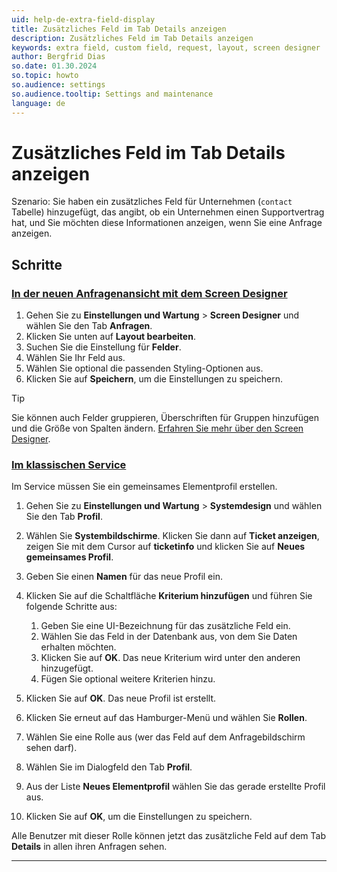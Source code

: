 ```yaml
---
uid: help-de-extra-field-display
title: Zusätzliches Feld im Tab Details anzeigen
description: Zusätzliches Feld im Tab Details anzeigen
keywords: extra field, custom field, request, layout, screen designer
author: Bergfrid Dias
so.date: 01.30.2024
so.topic: howto
so.audience: settings
so.audience.tooltip: Settings and maintenance
language: de
---
```


# Zusätzliches Feld im Tab Details anzeigen

Szenario: Sie haben ein zusätzliches Feld für Unternehmen (`contact` Tabelle) hinzugefügt, das angibt, ob ein Unternehmen einen Supportvertrag hat, und Sie möchten diese Informationen anzeigen, wenn Sie eine Anfrage anzeigen.

<!-- markdownlint-disable-file MD051 -->
## Schritte

### [In der neuen Anfragenansicht mit dem Screen Designer](#tab/screen-designer)

1. Gehen Sie zu **Einstellungen und Wartung** > **Screen Designer** und wählen Sie den Tab **Anfragen**.
1. Klicken Sie unten auf **Layout bearbeiten**.
1. Suchen Sie die Einstellung für **Felder**.
1. Wählen Sie Ihr Feld aus.
1. Wählen Sie optional die passenden Styling-Optionen aus.
1. Klicken Sie auf **Speichern**, um die Einstellungen zu speichern.

> [!TIP]
> Sie können auch Felder gruppieren, Überschriften für Gruppen hinzufügen und die Größe von Spalten ändern. [Erfahren Sie mehr über den Screen Designer][1].

### [Im klassischen Service](#tab/service)

Im Service müssen Sie ein gemeinsames Elementprofil erstellen.

1. Gehen Sie zu **Einstellungen und Wartung** > **Systemdesign** und wählen Sie den Tab **Profil**.

1. Wählen Sie **Systembildschirme**. Klicken Sie dann auf **Ticket anzeigen**, zeigen Sie mit dem Cursor auf **ticketinfo** und klicken Sie auf **Neues gemeinsames Profil**.

1. Geben Sie einen **Namen** für das neue Profil ein.

1. Klicken Sie auf die Schaltfläche **Kriterium hinzufügen** und führen Sie folgende Schritte aus:

    1. Geben Sie eine UI-Bezeichnung für das zusätzliche Feld ein.
    1. Wählen Sie das Feld in der Datenbank aus, von dem Sie Daten erhalten möchten.
    1. Klicken Sie auf **OK**. Das neue Kriterium wird unter den anderen hinzugefügt.
    1. Fügen Sie optional weitere Kriterien hinzu.

1. Klicken Sie auf **OK**. Das neue Profil ist erstellt.

1. Klicken Sie erneut auf das Hamburger-Menü und wählen Sie **Rollen**.

1. Wählen Sie eine Rolle aus (wer das Feld auf dem Anfragebildschirm sehen darf).

1. Wählen Sie im Dialogfeld den Tab **Profil**.

1. Aus der Liste **Neues Elementprofil** wählen Sie das gerade erstellte Profil aus.

1. Klicken Sie auf **OK**, um die Einstellungen zu speichern.

Alle Benutzer mit dieser Rolle können jetzt das zusätzliche Feld auf dem Tab **Details** in allen ihren Anfragen sehen.

***

<!-- Referenced links -->
[1]: ../../ui/screen-designer/configurable-screens/working-with-fields.md
